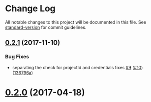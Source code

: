 # Change Log

All notable changes to this project will be documented in this file. See [standard-version](https://github.com/conventional-changelog/standard-version) for commit guidelines.

<a name="0.2.1"></a>
## [0.2.1](https://github.com/knownasilya/ember-cli-deploy-gcloud-storage/compare/v0.2.0...v0.2.1) (2017-11-10)


### Bug Fixes

* separating the check for projectId and credentials fixes [#9](https://github.com/knownasilya/ember-cli-deploy-gcloud-storage/issues/9) ([#10](https://github.com/knownasilya/ember-cli-deploy-gcloud-storage/issues/10)) ([136796a](https://github.com/knownasilya/ember-cli-deploy-gcloud-storage/commit/136796a))



<a name="0.2.0"></a>
# [0.2.0](https://github.com/knownasilya/ember-cli-deploy-gcloud-storage/compare/v0.1.2...v0.2.0) (2017-04-18)
